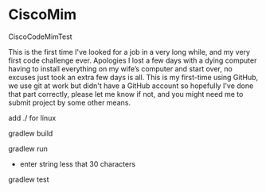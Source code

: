 # CiscoMim
CiscoCodeMimTest

This is the first time I've looked for a job in a very long while, and my very first code challenge ever.  Apologies I lost a few days with a dying computer having to install everything on my wife’s computer and start over, no excuses just took an extra few days is all.  This is my first-time using GitHub, we use git at work but didn't have a GitHub account so hopefully I've done that part correctly, please let me know if not, and you might need me to submit project by some other means.

add ./ for linux

gradlew build

gradlew run
- enter string less that 30 characters

gradlew test

